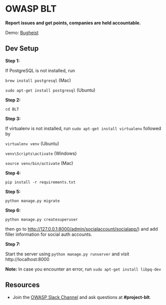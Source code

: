 # OWASP BLT

**Report issues and get points, companies are held accountable.**

Demo: [Bugheist](http://bugheist.com/)

## Dev Setup
**Step 1:**

If PostgreSQL is not installed, run 

`brew install postgresql` (Mac)

`sudo apt-get install postgresql` (Ubuntu) 

**Step 2:**

`cd BLT`

**Step 3:**

If virtualenv is not installed, run `sudo apt-get install virtualenv` followed by

`virtualenv venv` (Ubuntu)

`venv\Scripts\activate` (Windows)

`source venv/bin/activate` (Mac)

**Step 4:**

`pip install -r requirements.txt`

**Step 5:**

`python manage.py migrate`

**Step 6:**

`python manage.py createsuperuser`

then go to http://127.0.0.1:8000/admin/socialaccount/socialapp/) and add filler information for social auth accounts.

**Step 7:**

Start the server using `python manage.py runserver` and visit http://localhost:8000

**Note:** In case you encounter an error, run `sudo apt-get install libpq-dev`

## Resources

- Join the [OWASP Slack Channel](https://owasp.herokuapp.com/) and ask questions at **#project-blt**.
